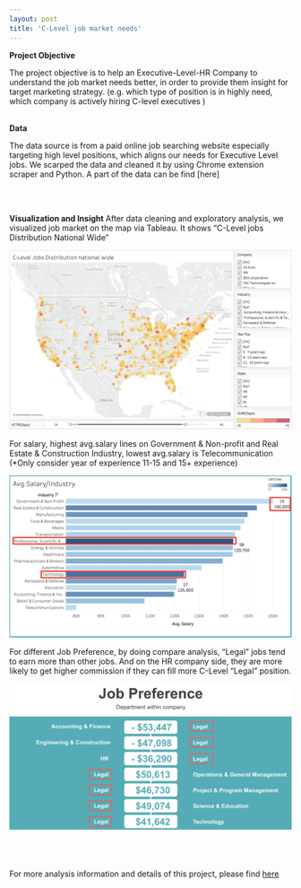 ```yaml
---
layout: post
title: 'C-Level job market needs'
---
```

**Project Objective**

The project objective is to help an Executive-Level-HR Company to understand the job market needs better, in order to provide them insight for target marketing strategy. (e.g. which type of position is in highly need, which company is actively hiring C-level executives ) 
<br><br>

**Data**

The data source is from a paid online job searching website especially targeting high level positions, which aligns our needs for Executive Level jobs. We scarped the data and cleaned it by using Chrome extension scraper and Python. A part of the data can be find [here]

<br><br>

**Visualization and Insight**
After data cleaning and exploratory analysis, we visualized job market on the map via Tableau. It shows “C-Level jobs Distribution National Wide”

![](https://raw.githubusercontent.com/haoyingy/Home/gh-pages/assets/img/projects/proj-1/map.png)

For salary, highest avg.salary lines on Government & Non-profit and Real Estate & Construction Industry, lowest avg.salary is Telecommunication (*Only consider year of experience 11-15 and 15+ experience)

![](https://raw.githubusercontent.com/haoyingy/Home/gh-pages/assets/img/projects/proj-1/avgsal.png)

For different Job Preference, by doing compare analysis, “Legal” jobs tend to earn more than other jobs. And on the HR company side, they are more likely to get higher commission if they can fill more C-Level “Legal” position. 

![](https://raw.githubusercontent.com/haoyingy/Home/gh-pages/assets/img/projects/proj-1/job.png)

<br><br>

For more analysis information and details of this project, please find [here](https://github.com/haoyingyang)

